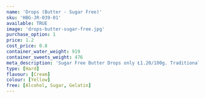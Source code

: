 ```yaml
---
name: 'Drops (Butter - Sugar Free)'
sku: 'HBG-JR-039-01'
available: TRUE
image: 'drops-butter-sugar-free.jpg'
purchase_option: 1
price: 1.2
cost_price: 0.8
container_water_weight: 919
container_sweets_weight: 476
meta_description: 'Sugar Free Butter Drops only Ł1.20/100g. Traditional sweets and more at Humbugs Confectionery Store. Specialists in satisfying your sweet tooth!'
type: [Hard]
flavour: [Cream]
colour: [Yellow]
free: [Alcohol, Sugar, Gelatin]
---
```

